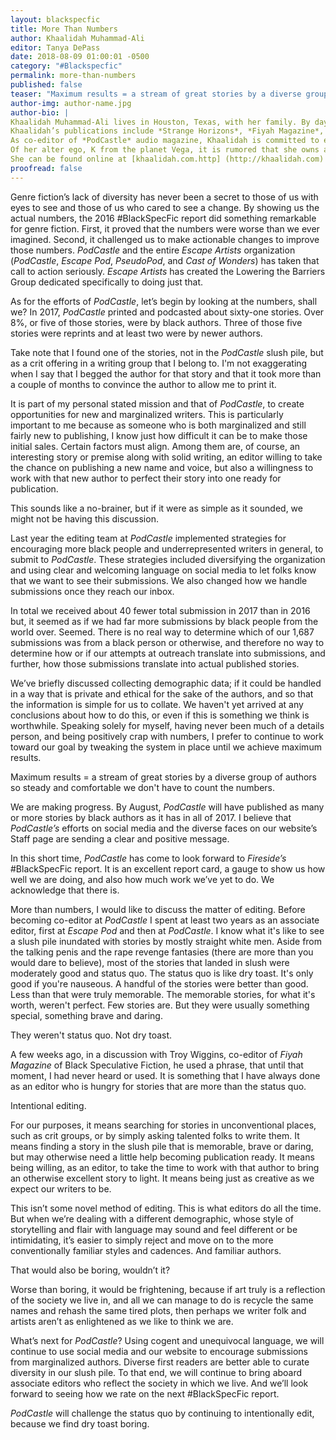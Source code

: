 ```yaml
---
layout: blackspecfic
title: More Than Numbers
author: Khaalidah Muhammad-Ali
editor: Tanya DePass
date: 2018-08-09 01:00:01 -0500
category: "#Blackspecfic"
permalink: more-than-numbers
published: false
teaser: "Maximum results = a stream of great stories by a diverse group of authors so steady and comfortable we don't have to count the numbers. "
author-img: author-name.jpg
author-bio: |
Khaalidah Muhammad-Ali lives in Houston, Texas, with her family. By day she works as a breast oncology nurse. At all other times, she juggles, none too successfully, the multiple other facets of her very busy life.
Khaalidah’s publications include *Strange Horizons*, *Fiyah Magazine*, *Diabolical Plots* and others. Her fiction has been featured in "The Best Science Fiction and Fantasy of the Year&#58; Volume 12" edited by Jonathan Strahan and "The Best Science Fiction of the Year&#58; Volume Three" edited by Neil Clarke. You can hear her narrations at any of the four *Escape Artists* podcasts, *Far Fetched Fables*, and *Strange Horizons*.
As co-editor of *PodCastle* audio magazine, Khaalidah is committed to encouraging more women and POC to submit fantasy stories.
Of her alter ego, K from the planet Vega, it is rumored that she owns a time machine and knows the secret to immortality.
She can be found online at [khaalidah.com.http] (http://khaalidah.com)
proofread: false
---
```


Genre fiction’s lack of diversity has never been a secret to those of us with eyes to see and those of us who cared to see a change. By showing us the actual numbers, the 2016 #BlackSpecFic report did something remarkable for genre fiction. First, it proved that the numbers were worse than we ever imagined. Second, it challenged us to make actionable changes to improve those numbers. *PodCastle* and the entire *Escape Artists* organization (*PodCastle*, *Escape Pod*, *PseudoPod*, and *Cast of Wonders*) has taken that call to action seriously. *Escape Artists* has created the Lowering the Barriers Group dedicated specifically to doing just that.

As for the efforts of *PodCastle*, let’s begin by looking at the numbers, shall we? In 2017, *PodCastle* printed and podcasted about sixty-one stories. Over 8%, or five of those stories, were by black authors. Three of those five stories were reprints and at least two were by newer authors.

Take note that I found one of the stories, not in the *PodCastle* slush pile, but as a crit offering in a writing group that I belong to. I'm not exaggerating when I say that I begged the author for that story and that it took more than a couple of months to convince the author to allow me to print it.

It is part of my personal stated mission and that of *PodCastle*, to create opportunities for new and marginalized writers. This is particularly important to me because as someone who is both marginalized and still fairly new to publishing, I know just how difficult it can be to make those initial sales. Certain factors must align. Among them are, of course, an interesting story or premise along with solid writing, an editor willing to take the chance on publishing a new name and voice, but also a willingness to work with that new author to perfect their story into one ready for publication.

This sounds like a no-brainer, but if it were as simple as it sounded, we might not be having this discussion.

Last year the editing team at *PodCastle* implemented strategies for encouraging more black people and underrepresented writers in general, to submit to *PodCastle*. These strategies included diversifying the organization and using clear and welcoming language on social media to let folks know that we want to see their submissions. We also changed how we handle submissions once they reach our inbox.

In total we received about 40 fewer total submission in 2017 than in 2016 but, it seemed as if we had far more submissions by black people from the world over. Seemed. There is no real way to determine which of our 1,687 submissions was from a black person or otherwise, and therefore no way to determine how or if our attempts at outreach translate into submissions, and further, how those submissions translate into actual published stories.

We’ve briefly discussed collecting demographic data; if it could be handled in a way that is private and ethical for the sake of the authors, and so that the information is simple for us to collate. We haven't yet arrived at any conclusions about how to do this, or even if this is something we think is worthwhile. Speaking solely for myself, having never been much of a details person, and being positively crap with numbers, I prefer to continue to work toward our goal by tweaking the system in place until we achieve maximum results.

Maximum results = a stream of great stories by a diverse group of authors so steady and comfortable we don't have to count the numbers.

We are making progress. By August, *PodCastle* will have published as many or more stories by black authors as it has in all of 2017. I believe that *PodCastle’s* efforts on social media and the diverse faces on our website’s Staff page are sending a clear and positive message.

In this short time, *PodCastle* has come to look forward to *Fireside’s* #BlackSpecFic report. It is an excellent report card, a gauge to show us how well we are doing, and also how much work we’ve yet to do. We acknowledge that there is.

More than numbers, I would like to discuss the matter of editing. Before becoming co-editor at *PodCastle* I spent at least two years as an associate editor, first at *Escape Pod* and then at *PodCastle*. I know what it's like to see a slush pile inundated with stories by mostly straight white men. Aside from the talking penis and the rape revenge fantasies (there are more than you would dare to believe), most of the stories that landed in slush were moderately good and status quo. The status quo is like dry toast. It's only good if you're nauseous. A handful of the stories were better than good. Less than that were truly memorable. The memorable stories, for what it's worth, weren't perfect. Few stories are. But they were usually something special, something brave and daring.

They weren't status quo. Not dry toast.

A few weeks ago, in a discussion with Troy Wiggins, co-editor of *Fiyah Magazine* of Black Speculative Fiction, he used a phrase, that until that moment, I had never heard or used. It is something that I have always done as an editor who is hungry for stories that are more than the status quo.

Intentional editing.

For our purposes, it means searching for stories in unconventional places, such as crit groups, or by simply asking talented folks to write them. It means finding a story in the slush pile that is memorable, brave or daring, but may otherwise need a little help becoming publication ready. It means being willing, as an editor, to take the time to work with that author to bring an otherwise excellent story to light. It means being just as creative as we expect our writers to be.

This isn’t some novel method of editing. This is what editors do all the time. But when we’re dealing with a different demographic, whose style of storytelling and flair with language may sound and feel different or be intimidating, it’s easier to simply reject and move on to the more conventionally familiar styles and cadences. And familiar authors.

That would also be boring, wouldn’t it?

Worse than boring, it would be frightening, because if art truly is a reflection of the society we live in, and all we can manage to do is recycle the same names and rehash the same tired plots, then perhaps we writer folk and artists aren’t as enlightened as we like to think we are.

What’s next for *PodCastle*? Using cogent and unequivocal language, we will continue to use social media and our website to encourage submissions from marginalized authors. Diverse first readers are better able to curate diversity in our slush pile. To that end, we will continue to bring aboard associate editors who reflect the society in which we live. And we’ll look forward to seeing how we rate on the next #BlackSpecFic report.

*PodCastle* will challenge the status quo by continuing to intentionally edit, because we find dry toast boring.

